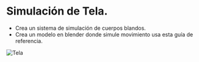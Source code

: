 # Simulación de Tela.

- Crea un sistema de simulación de cuerpos blandos.
- Crea un modelo en blender donde simule movimiento usa esta guía de referencia.

![Tela](https://github.com/AlfredoCU/Simulacion_Tela/blob/master/Render/0057.png)
